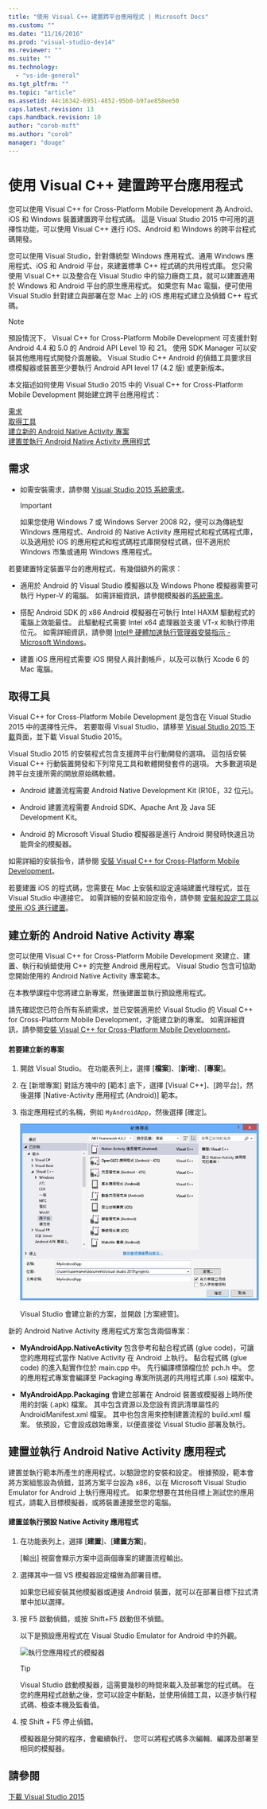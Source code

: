 ```yaml
---
title: "使用 Visual C++ 建置跨平台應用程式 | Microsoft Docs"
ms.custom: ""
ms.date: "11/16/2016"
ms.prod: "visual-studio-dev14"
ms.reviewer: ""
ms.suite: ""
ms.technology: 
  - "vs-ide-general"
ms.tgt_pltfrm: ""
ms.topic: "article"
ms.assetid: 44c16342-6951-4852-95b0-b97ae858ee50
caps.latest.revision: 13
caps.handback.revision: 10
author: "corob-msft"
ms.author: "corob"
manager: "douge"
---
```

# 使用 Visual C++ 建置跨平台應用程式
您可以使用 Visual C\+\+ for Cross\-Platform Mobile Development 為 Android、iOS 和 Windows 裝置建置跨平台程式碼。  這是 Visual Studio 2015 中可用的選擇性功能，可以使用 Visual C\+\+ 進行 iOS、Android 和 Windows 的跨平台程式碼開發。  
  
 您可以使用 Visual Studio，針對傳統型 Windows 應用程式、通用 Windows 應用程式、iOS 和 Android 平台，來建置標準 C\+\+ 程式碼的共用程式庫。  您只需使用 Visual C\+\+ 以及整合在 Visual Studio 中的協力廠商工具，就可以建置適用於 Windows 和 Android 平台的原生應用程式。  如果您有 Mac 電腦，便可使用 Visual Studio 針對建立與部署在您 Mac 上的 iOS 應用程式建立及偵錯 C\+\+ 程式碼。  
  
> [!NOTE]
>  預設情況下， Visual C\+\+ for Cross\-Platform Mobile Development 可支援針對 Android 4.4 和 5.0 的 Android API Level 19 和 21。  使用 SDK Manager 可以安裝其他應用程式開發介面層級。  Visual Studio C\+\+ Android 的偵錯工具要求目標模擬器或裝置至少要執行 Android API level 17 \(4.2 版\) 或更新版本。  
  
 本文描述如何使用 Visual Studio 2015 中的  Visual C\+\+ for Cross\-Platform Mobile Development  開始建立跨平台應用程式：  
  
 [需求](#req)   
 [取得工具](#GetTools)  
 [建立新的 Android Native Activity 專案](#Create)  
 [建置並執行 Android Native Activity 應用程式](#BuildHello)  
  
##  <a name="req"></a> 需求  
  
-   如需安裝需求，請參閱 [Visual Studio 2015 系統需求](https://www.visualstudio.com/visual-studio-2015-system-requirements-vs)。  
  
    > [!IMPORTANT]
    >  如果您使用 Windows 7 或 Windows Server 2008 R2，便可以為傳統型 Windows 應用程式、Android 的 Native Activity 應用程式和程式碼程式庫，以及適用於 iOS 的應用程式和程式碼程式庫開發程式碼，但不適用於 Windows 市集或通用 Windows 應用程式。  
  
 若要建置特定裝置平台的應用程式，有幾個額外的需求：  
  
-   適用於 Android 的 Visual Studio 模擬器以及 Windows Phone 模擬器需要可執行 Hyper\-V 的電腦。  如需詳細資訊，請參閱模擬器的[系統需求](http://msdn.microsoft.com/zh-tw/4d5bb438-231a-4cd2-84b7-e9660b0e3baf)。  
  
-   搭配 Android SDK 的 x86 Android 模擬器在可執行 Intel HAXM 驅動程式的電腦上效能最佳。  此驅動程式需要 Intel x64 處理器並支援 VT\-x 和執行停用位元。  如需詳細資訊，請參閱 [Intel® 硬體加速執行管理器安裝指示 \- Microsoft Windows](http://go.microsoft.com/fwlink/p/?LinkId=536385)。  
  
-   建置 iOS 應用程式需要 iOS 開發人員計劃帳戶，以及可以執行 Xcode 6 的 Mac 電腦。  
  
##  <a name="GetTools"></a> 取得工具  
 Visual C\+\+ for Cross\-Platform Mobile Development 是包含在 Visual Studio 2015 中的選擇性元件。  若要取得 Visual Studio，請移至 [Visual Studio 2015 下載](http://go.microsoft.com/fwlink/?linkid=517106)頁面，並下載 Visual Studio 2015。  
  
 Visual Studio 2015 的安裝程式包含支援跨平台行動開發的選項。  這包括安裝 Visual C\+\+ 行動裝置開發和下列常見工具和軟體開發套件的選項。  大多數選項是跨平台支援所需的開放原始碼軟體。  
  
-   Android 建置流程需要 Android Native Development Kit \(R10E，32 位元\)。  
  
-   Android 建置流程需要 Android SDK、Apache Ant 及 Java SE Development Kit。  
  
-   Android 的 Microsoft Visual Studio 模擬器是進行 Android 開發時快速且功能齊全的模擬器。  
  
 如需詳細的安裝指令，請參閱 [安裝 Visual C\+\+ for Cross\-Platform Mobile Development](../cross-platform/install-visual-cpp-for-cross-platform-mobile-development.md)。  
  
 若要建置 iOS 的程式碼，您需要在 Mac 上安裝和設定遠端建置代理程式，並在 Visual Studio 中連接它。  如需詳細的安裝和設定指令，請參閱 [安裝和設定工具以使用 iOS 進行建置](../cross-platform/install-and-configure-tools-to-build-using-ios.md)。  
  
##  <a name="Create"></a> 建立新的 Android Native Activity 專案  
 您可以使用 Visual C\+\+ for Cross\-Platform Mobile Development 來建立、建置、執行和偵錯使用 C\+\+ 的完整 Android 應用程式。  Visual Studio 包含可協助您開始使用的 Android Native Activity 專案範本。  
  
 在本教學課程中您將建立新專案，然後建置並執行預設應用程式。  
  
 請先確認您已符合所有系統需求，並已安裝適用於 Visual Studio 的 Visual C\+\+ for Cross\-Platform Mobile Development，才能建立新的專案。  如需詳細資訊，請參閱[安裝 Visual C\+\+ for Cross\-Platform Mobile Development](../cross-platform/install-visual-cpp-for-cross-platform-mobile-development.md)。  
  
#### 若要建立新的專案  
  
1.  開啟 Visual Studio。  在功能表列上，選擇 \[**檔案**\]、\[**新增**\]、\[**專案**\]。  
  
2.  在 \[新增專案\] 對話方塊中的 \[範本\] 底下，選擇 \[Visual C\+\+\]、\[跨平台\]，然後選擇 \[Native\-Activity 應用程式 \(Android\)\] 範本。  
  
3.  指定應用程式的名稱，例如 `MyAndroidApp`，然後選擇 \[確定\]。  
  
     ![建立 Native Activity 專案](../cross-platform/media/cppmdd_newproject.PNG "CppMDD\_NewProject")  
  
     Visual Studio 會建立新的方案，並開啟 \[方案總管\]。  
  
 新的 Android Native Activity 應用程式方案包含兩個專案：  
  
-   **MyAndroidApp.NativeActivity** 包含參考和黏合程式碼 \(glue code\)，可讓您的應用程式當作 Native Activity 在 Android 上執行。  黏合程式碼 \(glue code\) 的進入點實作位於 main.cpp 中。  先行編譯標頭檔位於 pch.h 中。  您的應用程式專案會編譯至 Packaging 專案所挑選的共用程式庫 \(.so\) 檔案中。  
  
-   **MyAndroidApp.Packaging** 會建立部署在 Android 裝置或模擬器上時所使用的封裝 \(.apk\) 檔案。  其中包含資源以及您設有資訊清單屬性的 AndroidManifest.xml 檔案。  其中也包含用來控制建置流程的 build.xml 檔案。  依預設，它會設成啟始專案，以便直接從 Visual Studio 部署及執行。  
  
##  <a name="BuildHello"></a> 建置並執行 Android Native Activity 應用程式  
 建置並執行範本所產生的應用程式，以驗證您的安裝和設定。  根據預設，範本會將方案組態設為偵錯，並將方案平台設為 x86，以在 Microsoft Visual Studio Emulator for Android 上執行應用程式。  如果您想要在其他目標上測試您的應用程式，請載入目標模擬器，或將裝置連接至您的電腦。  
  
#### 建置並執行預設 Native Activity 應用程式  
  
1.  在功能表列上，選擇 \[**建置**\]、\[**建置方案**\]。  
  
     \[輸出\] 視窗會顯示方案中這兩個專案的建置流程輸出。  
  
2.  選擇其中一個 VS 模擬器設定檔做為部署目標。  
  
     如果您已經安裝其他模擬器或連接 Android 裝置，就可以在部署目標下拉式清單中加以選擇。  
  
3.  按 F5 啟動偵錯，或按 Shift\+F5 啟動但不偵錯。  
  
     以下是預設應用程式在 Visual Studio Emulator for Android 中的外觀。  
  
     ![執行您應用程式的模擬器](~/cross-platform/media/cppmdd_emulator_running_app.PNG "CppMDD\_Emulator\_Running\_App")  
  
    > [!TIP]
    >  Visual Studio 啟動模擬器，這需要幾秒的時間來載入及部署您的程式碼。  在您的應用程式啟動之後，您可以設定中斷點，並使用偵錯工具，以逐步執行程式碼、檢查本機及監看值。  
  
4.  按 Shift \+ F5 停止偵錯。  
  
     模擬器是分開的程序，會繼續執行。  您可以將程式碼多次編輯、編譯及部署至相同的模擬器。  
  
## 請參閱  
 [下載 Visual Studio 2015](http://go.microsoft.com/fwlink/?linkid=517106)